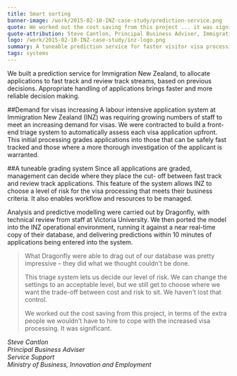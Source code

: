 ```yaml
---
title: Smart sorting
banner-image: /work/2015-02-10-INZ-case-study/prediction-service.png
quote: We worked out the cost saving from this project ... it was significant
quote-attribution: Steve Cantlon, Principal Business Adviser, Immigration New Zealand
logo: /work/2015-02-10-INZ-case-study/inz-logo.png
summary: A tuneable prediction service for faster visitor visa processing.  
tags: systems
---
```


We built a prediction service for Immigration New Zealand, to allocate applications
to fast track and review track streams, based on previous decisions. Appropriate handling of applications brings faster and more reliable decision making.
<!--more-->

##Demand for visas increasing 
A labour intensive application system at Immigration New Zealand (INZ)
was requiring growing numbers of staff to meet an 
increasing demand for visas. We were contracted to build a front-end triage system to automatically assess each 
visa application upfront. This initial processing grades applications into those that can 
be safely fast tracked and those where a more thorough investigation of the applicant 
is warranted. 

##A tuneable grading system
Since all applications are graded, management can decide where they place the cut-
off between fast track and review track applications. This feature of the system 
allows INZ to choose a level of risk for the visa processing that meets their business
criteria. It also enables workflow and resources to be managed. 

Analysis and predictive modelling were carried out by Dragonfly, with technical review from staff at Victoria University. We then ported
the model into the INZ operational environment, running it against a near real-time copy of their database, and delivering predictions 
within 10 minutes of applications being entered into the system. 


> What Dragonfly were able to drag out of our database was pretty impressive – they 
did what we thought couldn't be done. 
>
> This triage system lets us decide our level of risk. We can change the settings to an 
acceptable level, but we still get to choose where we want the trade-off between cost 
and risk to sit. We haven't lost that control.
>
> We worked out the cost saving from this project, in terms of the extra people we 
wouldn't have to hire to cope with the increased visa processing. It was significant.

<cite>Steve Cantlon <br />
Principal Business Adviser<br />
Service Support<br />
Ministry of Business, Innovation and Employment</cite> 




